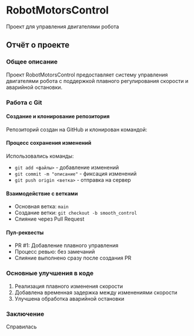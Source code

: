 # RobotMotorsControl
Проект для управления двигателями робота
## Отчёт о проекте

### Общее описание
Проект RobotMotorsControl предоставляет систему управления двигателями робота с поддержкой плавного регулирования скорости и аварийной остановки.

### Работа с Git

#### Создание и клонирование репозитория
Репозиторий создан на GitHub и клонирован командой:

#### Процесс сохранения изменений
Использовались команды:
- `git add <файлы>` - добавление изменений
- `git commit -m "описание"` - фиксация изменений
- `git push origin <ветка>` - отправка на сервер

#### Взаимодействие с ветками
- Основная ветка: `main`
- Создание ветки: `git checkout -b smooth_control`
- Слияние через Pull Request

#### Пул-реквесты
- PR #1: Добавление плавного управления
- Процесс ревью: без замечаний
- Слияние выполнено сразу после создания PR

### Основные улучшения в коде
1. Реализация плавного изменения скорости
2. Добавлена временная задержка между изменениями скорости
3. Улучшена обработка аварийной остановки

### Заключение
 Справилась
